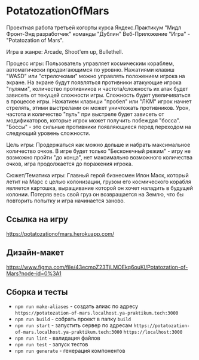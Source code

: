 # PotatozationOfMars

Проектная работа третьей когорты курса Яндекс.Практикум "Мидл Фронт-Энд разработчик" команды "Дублин" Веб-Приложение "Игра" - "Potatozation of Mars".

Игра в жанре: Arcade, Shoot'em up, Bullethell.

Процесс игры: Пользователь управляет космическим кораблем, автоматически продвигающимся по уровню. Нажатиями клавиш "WASD" или "стрелочками" можно управлять положением игрока на экране. На экране будут появляться противники атакующие игрока "пулями", количество противников и частота/сложность их атак будет зависеть от текущей сложности игры. Сложность будет увеличиваться в процессе игры. Нажатием клавиши "пробел" или "ЛКМ" игрок начнет стрелять, этими выстрелами он может уничтожать противников. Урон, частота и количество "пуль" при выстреле будет зависеть от модификаторов, которые игрок может получить побеждая "босса". "Боссы" - это сильные противники появляющиеся перед переходом на следующий уровень сложности.

Цель игры: Продержаться как можно дольше и набрать максимальное количество очков. В игре будет только "Бесконечный режим" - игру не возможно пройти "до конца", нет максимально возможного количества очков, игра продолжается до поражения игрока.

Сюжет/Тематика игры: Главный герой бизнесмен Илон Маск, который летит на Марс с целью колонизации, грузом его космического корабля является картошка, выращивание которой он хочет наладить в будущей колонии. Потеряв весь свой груз он возвращается на Землю, что бы повторить попытку и игра начинается заново.

## Ссылка на игру
https://potatozationofmars.herokuapp.com/

## Дизайн-макет
https://www.figma.com/file/43ecmoZ23TjLMOEkq6ouKI/Potatozation-of-Mars?node-id=0%3A1

## Сборка и тесты
- `npm run make-aliases` - создать алиас по адресу `https://potatozation-of-mars.localhost.ya-praktikum.tech:3000`
- `npm run build` - собрать проект в папку `build`
- `npm run start` - запустить сервер по адресам `https://potatozation-of-mars.localhost.ya-praktikum.tech:3000` `https://localhost:3000`
- `npm run lint` - валидация файлов
- `npm run test` - запуск тестов
- `npm run generate` - генерация компонентов
